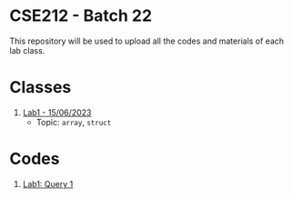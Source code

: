 # CSE212 - Batch 22
This repository will be used to upload all the codes and materials of each lab class.

# Classes
1. [Lab1 - 15/06/2023](./lab1)
    * Topic: `array`, `struct`

# Codes
1. [Lab1: Query 1](./lab1/lab1.c)
